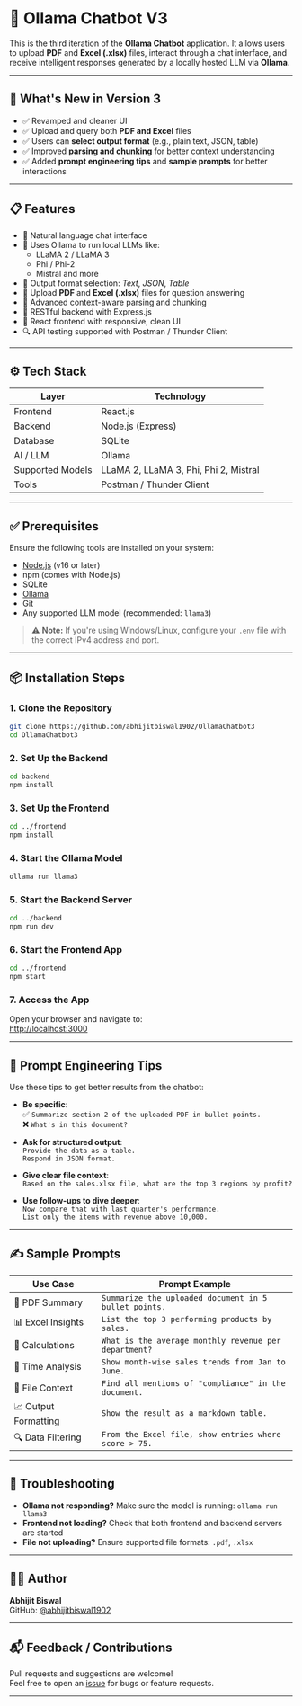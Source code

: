 # 🧠 Ollama Chatbot V3

This is the third iteration of the **Ollama Chatbot** application. It allows users to upload **PDF** and **Excel (.xlsx)** files, interact through a chat interface, and receive intelligent responses generated by a locally hosted LLM via **Ollama**.

---

## 🔄 What's New in Version 3

- ✅ Revamped and cleaner UI  
- ✅ Upload and query both **PDF and Excel** files  
- ✅ Users can **select output format** (e.g., plain text, JSON, table)  
- ✅ Improved **parsing and chunking** for better context understanding  
- ✅ Added **prompt engineering tips** and **sample prompts** for better interactions  

---

## 📋 Features

- 💬 Natural language chat interface  
- 🤖 Uses Ollama to run local LLMs like:
  - LLaMA 2 / LLaMA 3  
  - Phi / Phi-2  
  - Mistral and more  
- 🔁 Output format selection: *Text*, *JSON*, *Table*  
- 📂 Upload **PDF** and **Excel (.xlsx)** files for question answering  
- 🧠 Advanced context-aware parsing and chunking  
- 🔧 RESTful backend with Express.js  
- 🎨 React frontend with responsive, clean UI  
- 🔍 API testing supported with Postman / Thunder Client  

---

## ⚙️ Tech Stack

| Layer     | Technology        |
|-----------|-------------------|
| Frontend  | React.js          |
| Backend   | Node.js (Express) |
| Database  | SQLite            |
| AI / LLM  | Ollama            |
| Supported Models | LLaMA 2, LLaMA 3, Phi, Phi 2, Mistral |
| Tools     | Postman / Thunder Client |

---

## ✅ Prerequisites

Ensure the following tools are installed on your system:

- [Node.js](https://nodejs.org) (v16 or later)  
- npm (comes with Node.js)  
- SQLite  
- [Ollama](https://ollama.com)  
- Git  
- Any supported LLM model (recommended: `llama3`)  

> ⚠️ **Note:** If you're using Windows/Linux, configure your `.env` file with the correct IPv4 address and port.

---

## 📦 Installation Steps

### 1. Clone the Repository

```bash
git clone https://github.com/abhijitbiswal1902/OllamaChatbot3
cd OllamaChatbot3
```

### 2. Set Up the Backend

```bash
cd backend
npm install
```

### 3. Set Up the Frontend

```bash
cd ../frontend
npm install
```

### 4. Start the Ollama Model

```bash
ollama run llama3
```

### 5. Start the Backend Server

```bash
cd ../backend
npm run dev
```

### 6. Start the Frontend App

```bash
cd ../frontend
npm start
```

### 7. Access the App

Open your browser and navigate to:  
[http://localhost:3000](http://localhost:3000)

---

## 🧠 Prompt Engineering Tips

Use these tips to get better results from the chatbot:

- **Be specific**:  
  ✅ `Summarize section 2 of the uploaded PDF in bullet points.`  
  ❌ `What's in this document?`  

- **Ask for structured output**:  
  `Provide the data as a table.`  
  `Respond in JSON format.`  

- **Give clear file context**:  
  `Based on the sales.xlsx file, what are the top 3 regions by profit?`  

- **Use follow-ups to dive deeper**:  
  `Now compare that with last quarter's performance.`  
  `List only the items with revenue above 10,000.`  

---

## ✍️ Sample Prompts

| Use Case             | Prompt Example                                        |
|----------------------|--------------------------------------------------------|
| 📄 PDF Summary       | `Summarize the uploaded document in 5 bullet points.`  |
| 📊 Excel Insights    | `List the top 3 performing products by sales.`         |
| 🧮 Calculations      | `What is the average monthly revenue per department?`  |
| 📅 Time Analysis     | `Show month-wise sales trends from Jan to June.`       |
| 📂 File Context      | `Find all mentions of "compliance" in the document.`   |
| 📈 Output Formatting | `Show the result as a markdown table.`                 |
| 🔍 Data Filtering    | `From the Excel file, show entries where score > 75.`  |

---

## 🧩 Troubleshooting

- **Ollama not responding?** Make sure the model is running: `ollama run llama3`  
- **Frontend not loading?** Check that both frontend and backend servers are started  
- **File not uploading?** Ensure supported file formats: `.pdf`, `.xlsx`  

---

## 👨‍💻 Author

**Abhijit Biswal**  
GitHub: [@abhijitbiswal1902](https://github.com/abhijitbiswal1902)

---

## 📬 Feedback / Contributions

Pull requests and suggestions are welcome!  
Feel free to open an [issue](https://github.com/abhijitbiswal1902/OllamaChatbot3/issues) for bugs or feature requests.

---
